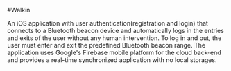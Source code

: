 #Walkin

An iOS application with user authentication(registration and login) that connects to a Bluetooth beacon device and automatically logs in the entries and exits of the user without any human intervention. To log in and out, the user must enter and exit the predefined Bluetooth beacon range. The application uses Google's Firebase mobile platform for the cloud back-end and provides a real-time synchronized application with no local storages.
